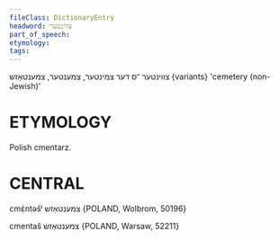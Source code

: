 ```yaml
---
fileClass: DictionaryEntry
headword: צווינטער
part_of_speech: 
etymology: 
tags: 
---
```

צווינטער
־ס
דער
צמינטער, צמענטער, צמענטאַזש {variants}
'cemetery (non-Jewish)'

ETYMOLOGY
===========
Polish cmen­ta­rz.

CENTRAL
========

cmɛ́ntəšʲ צמענטאַזש {POLAND, Wolbrom, 50196}

cmentaš צמענטאַזש {POLAND, Warsaw, 52211}